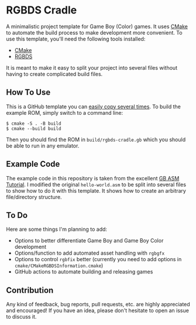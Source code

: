 # RGBDS Cradle

A minimalistic project template for Game Boy (Color) games. It uses [CMake][cmake] to automate the build process to make development more convenient. To use this template, you'll need the following tools installed:

* [CMake][cmake]
* [RGBDS][rgbds]

It is meant to make it easy to split your project into several files without having to create complicated build files.

## How To Use

This is a GitHub template you can [easily copy several times](https://docs.github.com/en/repositories/creating-and-managing-repositories/creating-a-repository-from-a-template). To build the example ROM, simply switch to a command line:

```
$ cmake -S . -B build 
$ cmake --build build
```

Then you should find the ROM in `build/rgbds-cradle.gb` which you should be able to run in any emulator.

## Example Code

The example code in this repository is taken from the excellent [GB ASM Tutorial][gbtut]. I modified the original `hello-world.asm` to be split into several files to show how to do it with this template. It shows how to create an arbitrary file/directory structure.

## To Do

Here are some things I'm planning to add:

* Options to better differentiate Game Boy and Game Boy Color development
* Options/function to add automated asset handling with `rgbgfx`
* Options to control `rgbfix` better (currently you need to add options in `cmake/CMakeRGBDSInformation.cmake`)
* GitHub actions to automate building and releasing games

## Contribution

Any kind of feedback, bug reports, pull requests, etc. are highly appreciated and encouraged! If you have an idea, please don't hesitate to open an issue to discuss it. 


[cmake]: https://cmake.org
[rgbds]: https://rgbds.gbdev.io
[gbtut]: https://gbdev.io/gb-asm-tutorial/part1/hello_world.html

